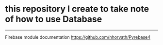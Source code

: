 # this repository I create to take note of how to use Database
---
Firebase module documentation https://github.com/nhorvath/Pyrebase4
